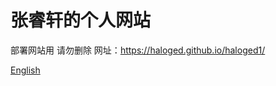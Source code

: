 # 张睿轩的个人网站 
部署网站用
请勿删除
网址：https://haloged.github.io/haloged1/

[English](./md/README-EN.md "English")
